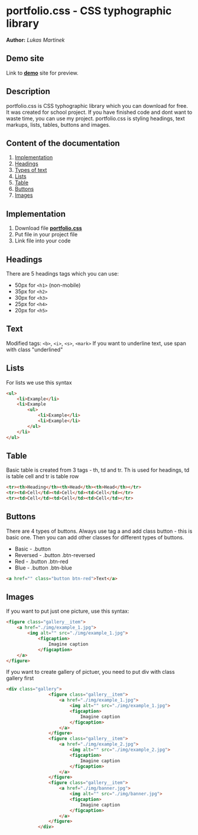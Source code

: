 # portfolio.css - CSS typhographic library
**Author:** *Lukas Martinek*
## Demo site
Link to **[demo](https://pslib-cz.github.io/2022l4web-css-typographic-library-Lukas-Martinek/)** site for preview.
## Description
portfolio.css is CSS typhographic library which you can download for free. It was created for school project. If you have finished code and dont want to waste time, you can use my project. portfolio.css is styling headings, text markups, lists, tables, buttons and images.
## Content of the documentation
1. [Implementation](#Implementation)
2. [Headings](#Headings)
3. [Types of text](#Text)
4. [Lists](#Lists)
5. [Table](#Table)
6. [Buttons](#Buttons)
7. [Images](#Images)
## Implementation
1. Download file **[portfolio.css](https://github.com/pslib-cz/2022l4web-css-typographic-library-Lukas-Martinek/blob/master/portfolio.css)**
2. Put file in your project file
3. Link file into your code
    <link href="portfolio.css" rel="stylesheet">
## Headings
There are 5 headings tags which you can use:
* 50px for `<h1>` (non-mobile)
* 35px for `<h2>`
* 30px for `<h3>`
* 25px for `<h4>`
* 20px for `<h5>`
## Text
Modified tags: `<b>`, `<i>`, `<s>`, `<mark>`
If you want to underline text, use span with class "underlined"
## Lists
For lists we use this syntax
```html
<ul>
    <li>Example</li>
    <li>Example
        <ul>
            <li>Example</li>
            <li>Example</li>
        </ul>
    </li>
</ul>
```
## Table
Basic table is created from 3 tags - th, td and tr. Th is used for headings, td is table cell and tr is table row
```html
<tr><th>Heading</th><th>Head</th><th>Head</th></tr>
<tr><td>Cell</td><td>Cell</td><td>Cell</td></tr>
<tr><td>Cell</td><td>Cell</td><td>Cell</td></tr>
```
## Buttons
There are 4 types of buttons. Always use tag a and add class button - this is basic one. Then you can add other classes for different types of buttons.
* Basic - .button
* Reversed - .button .btn-reversed
* Red - .button .btn-red
* Blue - .button .btn-blue
```html
<a href="" class="button btn-red">Text</a>
```
## Images
If you want to put just one picture, use this syntax:
```html
<figure class="gallery__item">
    <a href="./img/example_1.jpg">
        <img alt="" src="./img/example_1.jpg">
            <figcaption>
                Imagine caption
            </figcaption>
    </a>
</figure>
```
If you want to create gallery of pictuer, you need to put div with class gallery first
```html
<div class="gallery">
                <figure class="gallery__item">
                    <a href="./img/example_1.jpg">
                        <img alt="" src="./img/example_1.jpg">
                        <figcaption>
                            Imagine caption
                        </figcaption>
                    </a>
                </figure>
                <figure class="gallery__item">
                    <a href="./img/example_2.jpg">
                        <img alt="" src="./img/example_2.jpg">
                        <figcaption>
                            Imagine caption
                        </figcaption>
                    </a>
                </figure>
                <figure class="gallery__item">
                    <a href="./img/banner.jpg">
                        <img alt="" src="./img/banner.jpg">
                        <figcaption>
                            Imagine caption
                        </figcaption>
                    </a>
                </figure>
            </div>
```